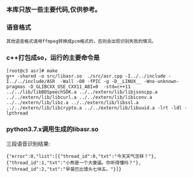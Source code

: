 
### 本库只放一些主要代码,仅供参考。



### 语音格式

	其他语音格式请用ffmpeg转换成pcm格式的，否则会出现识别失败的情况。



### c++打包成so，运行的主要命令是

	[root@c3 asr]# make
	g++ -shared -o src/libasr.so  ./src/asr.cpp -I../../include -I../../include/ASR  -Wall -O0 -fPIC -g -D__LINUX__ -Wno-unknown-pragmas -D_GLIBCXX_USE_CXX11_ABI=0  -std=c++11 ../../lib/libBDSpeechSDK.a ../../extern/lib/libjsoncpp.a ../../extern/lib/libcurl.a ../../extern/lib/libiconv.a ../../extern/lib/libz.a ../../extern/lib/libssl.a ../../extern/lib/libcrypto.a ../../extern/lib/libuuid.a -lrt -ldl -lpthread 



### python3.7.x调用生成的libasr.so


三段语音识别结果:


	{"error":0,"list":[{"thread_id":0,"txt":"今天天气怎样？"},{"thread_id":1,"txt":"小熊是一个大傻逼。你听得懂吗？"},{"thread_id":2,"txt":"早餐巴比馒头七块五。"}]}